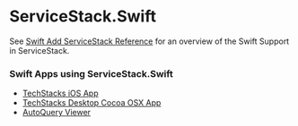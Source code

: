 # ServiceStack.Swift

See [Swift Add ServiceStack Reference](https://github.com/ServiceStack/ServiceStack/wiki/Swift-Add-ServiceStack-Reference) for an overview of the Swift Support in ServiceStack.

### Swift Apps using ServiceStack.Swift

  - [TechStacks iOS App](https://github.com/ServiceStackApps/TechStacksApp)
  - [TechStacks Desktop Cocoa OSX App](https://github.com/ServiceStackApps/TechStacksDesktopApp)
  - [AutoQuery Viewer](https://github.com/ServiceStackApps/AutoQueryViewer)
